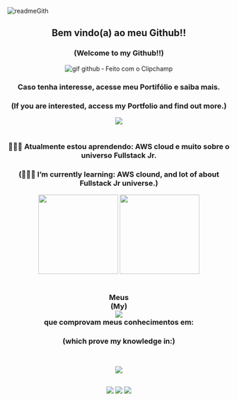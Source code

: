 <di align="center">![readmeGith](https://github.com/LuizFabiodoCarmo/LuizFabiodoCarmo/assets/104438927/a3886b90-5795-4779-95ed-bddd7e65a18b)
</div>


<!--<h1 > Hello, I'm Luiz Fabio. </h1>-->

<h2 align="center" color="green">Bem vindo(a) ao meu Github!!</h2>
<h3 align="center" color="green">(Welcome to my Github!!)</h3>


<div align="center" border_color="#53A041">
<!--  <img align="center" alt="Baby Oda" height="150" style="border-radius:50 boder="#53A041"; "> -->

 
![gif github ‐ Feito com o Clipchamp](https://github.com/LuizFabiodoCarmo/LuizFabiodoCarmo/assets/104438927/37357274-dbac-4514-8027-4d06b78245ef)
 
</div> 
<h3 align="center" color="green">Caso tenha interesse, acesse meu Portifólio e saiba mais.</h3>
<h3 align="center" color="green">(If you are interested, access my Portfolio and find out more.)</h3>

<div  align="center">
<a href="https://luizfabiodocarmo.github.io/Portifolio-Luiz-Fabio/index.html"><img src="https://img.shields.io/badge/Portfolio-green?style=for-the-badge&logo=todoist&logoColor=white"></a>
</div>
<br>

<h3 align="center">👨🏽‍💻 Atualmente estou aprendendo: AWS cloud e muito sobre o universo Fullstack Jr.</h3>
<h3 align="center">(👨🏽‍💻 I’m currently learning: AWS clound, and lot of about Fullstack Jr universe.)</h3>


<div align="center">
  <img height="180" src="https://github-readme-stats.vercel.app/api?username=luizfabiodocarmo&show_icons=true&theme=merko">
  <img height="180" src="https://github-readme-stats.vercel.app/api/top-langs/?username=luizfabiodocarmo&theme=merko">
</div>

<!--<br>
<div>![Top Langs](https://github-readme-stats.vercel.app/api/top-langs/?username=myusername&theme=tokyonight)
 </div> -->

<br>



<h3 align="center">Meus <br> (My) <br> <div  align="center">
<a href="https://luizfabiodocarmo.github.io/Portifolio-Luiz-Fabio/certificados.html"><img src="https://img.shields.io/badge/Certificados-blue?style=for-the-badge&logo=todoist&logoColor=white"></a>
</div>  que comprovam meus conhecimentos em:</h3>
<h3 align="center">(which prove my knowledge in:)</h3>
<br>

<p align="center">
  <a href="">
    <img src="https://skillicons.dev/icons?i=javascript,css,html,bootstrap,figma,mysql,typescript,java,python,angular,aws,vscode,spring,eclipse" />
  </a>
</p>

 ##

<div  align="center"> 
 <a href="https://discord.com/channels/@me"><img src="https://img.shields.io/badge/Discord-7289DA?style=for-the-badge&logo=discord&logoColor=white" target="_blank"></a> 
  <a href = "mailto:luizbinho26@gmail.com"><img src="https://img.shields.io/badge/-Gmail-%23333?style=for-the-badge&logo=gmail&logoColor=white" target="_blank"></a>
  <a href="https://www.linkedin.com/in/luiz-fabio-c-a-carvalho/"_blank"><img src="https://img.shields.io/badge/-LinkedIn-%230077B5?style=for-the-badge&logo=linkedin&logoColor=white" target="_blank"></a> 
</div>

